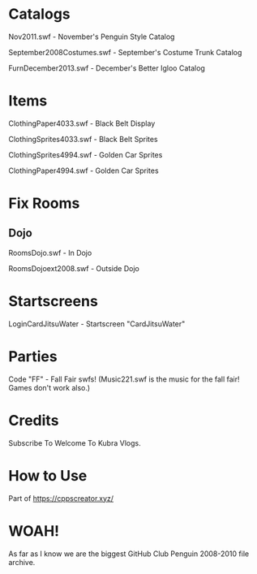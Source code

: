 # Catalogs
Nov2011.swf - November's Penguin Style Catalog

September2008Costumes.swf - September's Costume Trunk Catalog

FurnDecember2013.swf - December's Better Igloo Catalog

# Items
ClothingPaper4033.swf - Black Belt Display

ClothingSprites4033.swf - Black Belt Sprites

ClothingSprites4994.swf - Golden Car Sprites

ClothingPaper4994.swf - Golden Car Sprites

# Fix Rooms
## Dojo
RoomsDojo.swf - In Dojo

RoomsDojoext2008.swf - Outside Dojo

# Startscreens
LoginCardJitsuWater - Startscreen "CardJitsuWater"

# Parties
Code "FF" - Fall Fair swfs! (Music221.swf is the music for the fall fair! Games don't work also.)

# Credits
Subscribe To Welcome To Kubra Vlogs.

# How to Use
Part of https://cppscreator.xyz/

# WOAH!
As far as I know we are the biggest GitHub Club Penguin 2008-2010 file archive.
